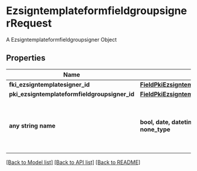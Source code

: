 # EzsigntemplateformfieldgroupsignerRequest

A Ezsigntemplateformfieldgroupsigner Object

## Properties
Name | Type | Description | Notes
------------ | ------------- | ------------- | -------------
**fki_ezsigntemplatesigner_id** | [**FieldPkiEzsigntemplatesignerID**](FieldPkiEzsigntemplatesignerID.md) |  | 
**pki_ezsigntemplateformfieldgroupsigner_id** | [**FieldPkiEzsigntemplateformfieldgroupsignerID**](FieldPkiEzsigntemplateformfieldgroupsignerID.md) |  | [optional] 
**any string name** | **bool, date, datetime, dict, float, int, list, str, none_type** | any string name can be used but the value must be the correct type | [optional]

[[Back to Model list]](../README.md#documentation-for-models) [[Back to API list]](../README.md#documentation-for-api-endpoints) [[Back to README]](../README.md)


